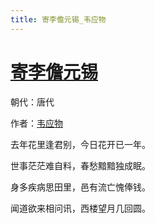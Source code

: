 ```yaml
---
title: 寄李儋元锡_韦应物
---
```


# [寄李儋元锡](http://so.gushiwen.org/view_8663.aspx)

朝代：唐代

作者：[韦应物](http://so.gushiwen.org/author_564.aspx)

去年花里逢君别，今日花开已一年。

世事茫茫难自料，春愁黯黯独成眠。

身多疾病思田里，邑有流亡愧俸钱。

闻道欲来相问讯，西楼望月几回圆。